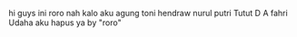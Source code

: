 hi guys ini roro 
nah kalo aku agung
toni
hendraw
nurul
putri
Tutut D A
fahri
Udaha aku hapus ya by "roro"
